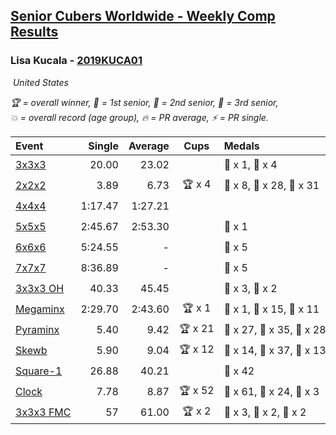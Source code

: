 <style>table {white-space: nowrap;}</style>
<link rel="stylesheet" type="text/css" href="/scw-comp/css/flags.css" />

## [Senior Cubers Worldwide - Weekly Comp Results](/scw-comp/results/)
### Lisa Kucala - [2019KUCA01](https://www.worldcubeassociation.org/persons/2019KUCA01)

<i class="flag flag-US" />&nbsp;United States

<span style="white-space: nowrap;">🏆 = overall winner</span>, <span style="white-space: nowrap;">🥇 = 1st senior</span>, <span style="white-space: nowrap;">🥈 = 2nd senior</span>, <span style="white-space: nowrap;">🥉 = 3rd senior</span>, <span style="white-space: nowrap;">💥 = overall record (age group)</span>, <span style="white-space: nowrap;">🔥 = PR average</span>, <span style="white-space: nowrap;">⚡ = PR single</span>.

| Event | Single | Average | Cups | Medals | Achievements|
| :-- | --: | --: | :--: | :-- | :-- |
| [3x3x3](333.md) | 20.00 | 23.02 |  | 🥈 x 1, 🥉 x 4 | 💥 x 7, 🔥 x 11, ⚡ x 14 |
| [2x2x2](222.md) | 3.89 | 6.73 | 🏆 x 4 | 🥇 x 8, 🥈 x 28, 🥉 x 31 | 💥 x 6, 🔥 x 13, ⚡ x 11 |
| [4x4x4](444.md) | 1:17.47 | 1:27.21 |  |  | 💥 x 5, 🔥 x 10, ⚡ x 16 |
| [5x5x5](555.md) | 2:45.67 | 2:53.30 |  | 🥉 x 1 | 💥 x 8, 🔥 x 5, ⚡ x 11 |
| [6x6x6](666.md) | 5:24.55 | - |  | 🥉 x 5 | 💥 x 6, ⚡ x 6 |
| [7x7x7](777.md) | 8:36.89 | - |  | 🥉 x 5 | 💥 x 4, ⚡ x 5 |
| [3x3x3 OH](333oh.md) | 40.33 | 45.45 |  | 🥈 x 3, 🥉 x 2 | 💥 x 5, 🔥 x 5, ⚡ x 4 |
| [Megaminx](minx.md) | 2:29.70 | 2:43.60 | 🏆 x 1 | 🥇 x 1, 🥈 x 15, 🥉 x 11 | 💥 x 5, 🔥 x 8, ⚡ x 10 |
| [Pyraminx](pyram.md) | 5.40 | 9.42 | 🏆 x 21 | 🥇 x 27, 🥈 x 35, 🥉 x 28 | 💥 x 1, 🔥 x 12, ⚡ x 11 |
| [Skewb](skewb.md) | 5.90 | 9.04 | 🏆 x 12 | 🥇 x 14, 🥈 x 37, 🥉 x 13 | 💥 x 19, 🔥 x 16, ⚡ x 13 |
| [Square-1](sq1.md) | 26.88 | 40.21 |  | 🥉 x 42 | 💥 x 5, 🔥 x 7, ⚡ x 5 |
| [Clock](clock.md) | 7.78 | 8.87 | 🏆 x 52 | 🥇 x 61, 🥈 x 24, 🥉 x 3 | 💥 x 43, 🔥 x 25, ⚡ x 34 |
| [3x3x3 FMC](333fm.md) | 57 | 61.00 | 🏆 x 2 | 🥇 x 3, 🥈 x 2, 🥉 x 2 | 💥 x 4, 🔥 x 5, ⚡ x 5 |

<!-- Global site tag (gtag.js) - Google Analytics -->
<script async src="https://www.googletagmanager.com/gtag/js?id=UA-86348435-3"></script>
<script>window.dataLayer = window.dataLayer || []; function gtag() {dataLayer.push(arguments);} gtag('js', new Date()); gtag('config', 'UA-86348435-3');</script>
